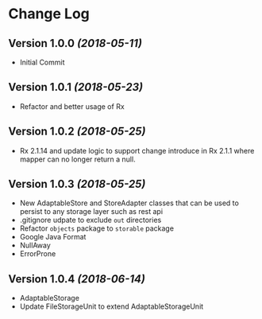Change Log
==========
Version 1.0.0 *(2018-05-11)*
----------------------------
* Initial Commit

Version 1.0.1 *(2018-05-23)*
----------------------------
* Refactor and better usage of Rx

Version 1.0.2 *(2018-05-25)*
----------------------------
* Rx 2.1.14 and update logic to support change introduce in Rx 2.1.1 where mapper can no longer
return a null. 

Version 1.0.3 *(2018-05-25)*
----------------------------
* New AdaptableStore and StoreAdapter classes that can be used to persist to any storage layer such as rest api
* .gitignore udpate to exclude `out` directories
* Refactor `objects` package to `storable` package
* Google Java Format
* NullAway
* ErrorProne

Version 1.0.4 *(2018-06-14)*
----------------------------
* AdaptableStorage
* Update FileStorageUnit to extend AdaptableStorageUnit
